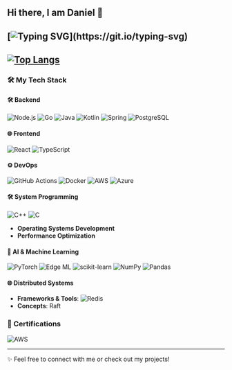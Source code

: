 ## Hi there, I am Daniel 👋

[![Typing SVG](https://readme-typing-svg.demolab.com/?lines=I+am+a+full-stack+engineer.;I+love+solving+complex+problems.;Coding+is+my+passion!)](https://git.io/typing-svg)
---
[![Top Langs](https://github-readme-stats-seven-beta-69.vercel.app/api/top-langs/?username=danielxfeng&hide=css,shell,javascript,html,jupyter%20notebook&count_private=true&layout=compact&&theme=transparent&show_icons=true)](https://github.com/anuraghazra/github-readme-stats)
---

### 🛠️ My Tech Stack

#### 🛠️ Backend
![Node.js](https://img.shields.io/badge/Node.js-43853D?style=flat-square&logo=node.js&logoColor=white)
![Go](https://img.shields.io/badge/Go-00ADD8?style=flat-square&logo=go)
![Java](https://img.shields.io/badge/Java-007396?style=flat-square&logo=java)
![Kotlin](https://img.shields.io/badge/Kotlin-7F52FF?style=flat-square&logo=kotlin&logoColor=white)
![Spring](https://img.shields.io/badge/Spring-6DB33F?style=flat-square&logo=spring&logoColor=white)
![PostgreSQL](https://img.shields.io/badge/PostgreSQL-336791?style=flat-square&logo=postgresql&logoColor=white)


#### 🌐 Frontend
![React](https://img.shields.io/badge/React-blue?style=flat-square&logo=react)
![TypeScript](https://img.shields.io/badge/TypeScript-3178C6?style=flat-square&logo=typescript&logoColor=white)


#### ⚙️ DevOps
![GitHub Actions](https://img.shields.io/badge/GitHub%20Actions-2088FF?style=flat-square&logo=github-actions&logoColor=white)
![Docker](https://img.shields.io/badge/Docker-2496ED?style=flat-square&logo=docker&logoColor=white)
![AWS](https://img.shields.io/badge/AWS-232F3E?style=flat-square&logo=amazon-aws&logoColor=white)
![Azure](https://img.shields.io/badge/Azure-0078D4?style=flat-square&logo=microsoft-azure&logoColor=white)


#### 🛠️ System Programming
![C++](https://img.shields.io/badge/C++-00599C?style=flat-square&logo=cplusplus)
![C](https://img.shields.io/badge/C-A8B9CC?style=flat-square&logo=c&logoColor=white)
- **Operating Systems Development**
- **Performance Optimization**


#### 🤖 AI & Machine Learning
![PyTorch](https://img.shields.io/badge/PyTorch-EE4C2C?style=flat-square&logo=pytorch&logoColor=white)
![Edge ML](https://img.shields.io/badge/Edge%20ML-FF6F00?style=flat-square&logo=ai&logoColor=white)
![scikit-learn](https://img.shields.io/badge/scikit--learn-F7931E?style=flat-square&logo=scikit-learn&logoColor=white)
![NumPy](https://img.shields.io/badge/NumPy-013243?style=flat-square&logo=numpy&logoColor=white)
![Pandas](https://img.shields.io/badge/Pandas-150458?style=flat-square&logo=pandas&logoColor=white)


#### 🌐 Distributed Systems
- **Frameworks & Tools**: ![Redis](https://img.shields.io/badge/Redis-DC382D?style=flat-square&logo=redis&logoColor=white)
- **Concepts**: Raft


### 📜 Certifications
![AWS](https://img.shields.io/badge/AWS-Solutions%20Architect%20Associate-FF9900?style=flat-square&logo=amazon-aws&logoColor=white)

---

✨ Feel free to connect with me or check out my projects!





<!--
**danielxfeng/danielxfeng** is a ✨ _special_ ✨ repository because its `README.md` (this file) appears on your GitHub profile.

Here are some ideas to get you started:

- 🔭 I’m currently working on ...
- 🌱 I’m currently learning ...
- 👯 I’m looking to collaborate on ...
- 🤔 I’m looking for help with ...
- 💬 Ask me about ...
- 📫 How to reach me: ...
- 😄 Pronouns: ...
- ⚡ Fun fact: ...
-->
